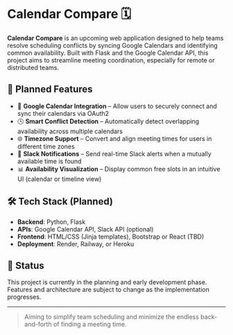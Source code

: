 # Calendar Compare 🗓️

**Calendar Compare** is an upcoming web application designed to help teams resolve scheduling conflicts by syncing Google Calendars and identifying common availability. Built with Flask and the Google Calendar API, this project aims to streamline meeting coordination, especially for remote or distributed teams.

## 🌟 Planned Features
- 🔁 **Google Calendar Integration** – Allow users to securely connect and sync their calendars via OAuth2
- 🕓 **Smart Conflict Detection** – Automatically detect overlapping availability across multiple calendars
- 🌐 **Timezone Support** – Convert and align meeting times for users in different time zones
- 🔔 **Slack Notifications** – Send real-time Slack alerts when a mutually available time is found
- 📊 **Availability Visualization** – Display common free slots in an intuitive UI (calendar or timeline view)

## 🛠️ Tech Stack (Planned)
- **Backend**: Python, Flask
- **APIs**: Google Calendar API, Slack API (optional)
- **Frontend**: HTML/CSS (Jinja templates), Bootstrap or React (TBD)
- **Deployment**: Render, Railway, or Heroku

## 🚧 Status
This project is currently in the planning and early development phase. Features and architecture are subject to change as the implementation progresses.

---

> Aiming to simplify team scheduling and minimize the endless back-and-forth of finding a meeting time.
